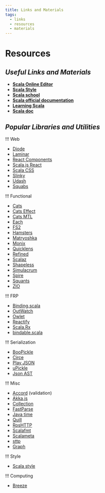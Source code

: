```yaml
---
title: Links and Materials
tags:
  - links
  - resources
  - materials
---
```

# Resources

## *Useful Links and Materials*

- [**Scala Online Editor**](https://scalafiddle.io/)
- [**Scala Style**](http://docs.scala-lang.org/style/)
- [**Scala school**](http://twitter.github.io/scala_school/)
- [**Scala official documentation**](https://docs.scala-lang.org/)
- [**Learning Scala**](http://matt.might.net/articles/learning-scala-in-small-bites/)
- [**Scala doc**](https://docs.scala-lang.org/)

## *Popular Libraries and Utilities*

!!! Web

- [Diode](https://diode.suzaku.io/)
- [Laminar](https://github.com/raquo/Laminar)
- [React Components](https://github.com/chandu0101/scalajs-react-components)
- [Scala.js React](https://github.com/japgolly/scalajs-react)
- [Scala CSS](https://japgolly.github.io/scalacss/book/)
- [Slinky](https://slinky.dev/)
- [Udash](https://udash.io/)
- [Squabs](https://github.com/paypal/squbs)

!!! Functional

- [Cats](https://typelevel.org/cats/)
- [Cats Effect](https://github.com/typelevel/cats-effect)
- [Cats MTL](https://github.com/typelevel/cats-mtl)
- [Each](https://github.com/ThoughtWorksInc/each)
- [FS2](https://github.com/typelevel/fs2)
- [Hamsters](https://github.com/scala-hamsters/hamsters)
- [Matryoshka](https://github.com/precog/matryoshka)
- [Monix](https://monix.io/)
- [Quicklens](https://github.com/softwaremill/quicklens)
- [Refined](https://github.com/fthomas/refined)
- [Scalaz](https://github.com/scalaz/scalaz)
- [Shapeless](https://github.com/milessabin/shapeless)
- [Simulacrum](https://github.com/typelevel/simulacrum)
- [Spire](https://github.com/typelevel/spire)
- [Squants](http://www.squants.com/)
- [ZIO](https://zio.dev/)

!!! FRP

- [Binding.scala](https://github.com/ThoughtWorksInc/Binding.scala)
- [OutWatch](https://outwatch.github.io/?lang=scala)
- [Owlet](https://oyanglul.us/owlet/)
- [Reactify](https://github.com/outr/reactify)
- [Scala.Rx](https://github.com/lihaoyi/scala.rx)
- [bindable.scala](https://github.com/ThoughtWorksInc/bindable.scala)

!!! Serialization

- [BooPickle](https://boopickle.suzaku.io/)
- [Circe](https://circe.github.io/circe/)
- [Play JSON](https://github.com/julienrf/play-json-derived-codecs)
- [uPickle](https://github.com/lihaoyi/upickle)
- [Json AST](https://json4s.org/)

!!! Misc

- [Accord](http://wix.github.io/accord/) (validation)
- [Akka.js](https://github.com/akka-js/akka.js)
- [Collection](https://github.com/scala/collection-strawman)
- [FastParse](http://www.lihaoyi.com/fastparse/)
- [Java time](https://github.com/scala-js/scala-js-java-time)
- [Quill](https://getquill.io/)
- [RosHTTP](https://github.com/hmil/RosHTTP/blob/master/README.md)
- [Scalafmt](https://scalameta.org/scalafmt/)
- [Scalameta](https://scalameta.org/)
- [sttp](https://sttp.softwaremill.com/en/latest/)
- [Graph](http://www.scala-graph.org/)

!!! Style

- [Scala style](http://www.scalastyle.org/maven.html)

!!! Computing

- [Breeze](https://github.com/scalanlp/breeze)
